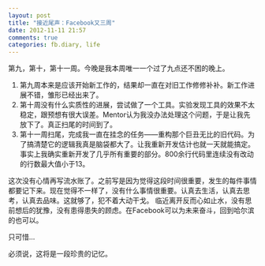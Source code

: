 ```yaml
---
layout: post
title: "接近尾声：Facebook又三周"
date: 2012-11-11 21:57
comments: true
categories: fb.diary, life
---
```


第九，第十，第十一周。今晚是我本周唯一一个过了九点还不困的晚上。

1. 第九周本来是应该开始新工作的，结果却一直在对旧工作修修补补。新工作进展不错，雏形已经出来了。
1. 第十周没有什么实质性的进展，尝试做了一个工具。实验发现工具的效果不太稳定，跟预想有很大误差。Mentor认为我没办法处理这个问题，于是让我先放下了。真正扫尾的时间到了。
1. 第十一周扫尾，完成我一直在挂念的任务——重构那个巨丑无比的旧代码。为了搞清楚它的逻辑我真是脑袋都大了。让我重新开发估计也就一天就能搞定。事实上我确实重新开发了几乎所有重要的部分。800余行代码里连续没有改动的行数最大值小于13。

这次没有心情再写流水账了。之前写是因为觉得这段时间很重要，发生的每件事情都要记下来。现在觉得不一样了，没有什么事情很重要。认真去生活，认真去思考，认真去品味。这就够了，犯不着大动干戈。
临近离开反而心如止水，没有思前想后的犹豫，没有患得患失的顾虑。在Facebook可以为未来奋斗，回到哈尔滨的也可以。

只可惜...

必须说，这将是一段珍贵的记忆。
